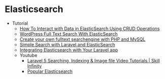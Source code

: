 # Elasticsearch
* Tutorial
    - [How To Interact with Data in ElasticSearch Using CRUD Operations](http://goo.gl/7C8lGX)
    - [WordPress Full Text Search With ElasticSearch](http://goo.gl/w1Qw6F)
    - [Create your own fulltext searchengine with PHP and MySQL](http://goo.gl/iHi2ix)
    - [Simple Search with Laravel and ElasticSearch](http://goo.gl/U7R3l0)
    - [Integrating Elasticsearch with Your Laravel app](https://goo.gl/9kuhgK)
    - Youtube
        - [Laravel 5 Searching, Indexing & Image file Video Tutorials  | Skill Infinity](http://goo.gl/fzLCES)
        - [Popular Elasticsearch](http://goo.gl/5z14Au)
